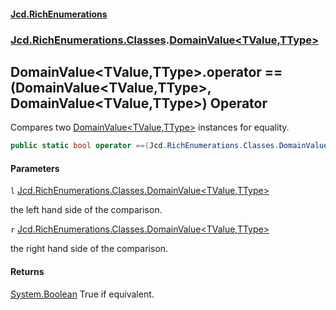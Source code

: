 #### [Jcd.RichEnumerations](index.md 'index')
### [Jcd.RichEnumerations.Classes](Jcd.RichEnumerations.Classes.md 'Jcd.RichEnumerations.Classes').[DomainValue&lt;TValue,TType&gt;](DomainValue_TValue,TType_.md 'Jcd.RichEnumerations.Classes.DomainValue<TValue,TType>')

## DomainValue<TValue,TType>.operator ==(DomainValue<TValue,TType>, DomainValue<TValue,TType>) Operator

Compares two [DomainValue&lt;TValue,TType&gt;](DomainValue_TValue,TType_.md 'Jcd.RichEnumerations.Classes.DomainValue<TValue,TType>') instances for equality.

```csharp
public static bool operator ==(Jcd.RichEnumerations.Classes.DomainValue<TValue,TType>? l, Jcd.RichEnumerations.Classes.DomainValue<TValue,TType>? r);
```
#### Parameters

<a name='Jcd.RichEnumerations.Classes.DomainValue_TValue,TType_.op_Equality(Jcd.RichEnumerations.Classes.DomainValue_TValue,TType_,Jcd.RichEnumerations.Classes.DomainValue_TValue,TType_).l'></a>

`l` [Jcd.RichEnumerations.Classes.DomainValue&lt;](DomainValue_TValue,TType_.md 'Jcd.RichEnumerations.Classes.DomainValue<TValue,TType>')[TValue](DomainValue_TValue,TType_.md#Jcd.RichEnumerations.Classes.DomainValue_TValue,TType_.TValue 'Jcd.RichEnumerations.Classes.DomainValue<TValue,TType>.TValue')[,](DomainValue_TValue,TType_.md 'Jcd.RichEnumerations.Classes.DomainValue<TValue,TType>')[TType](DomainValue_TValue,TType_.md#Jcd.RichEnumerations.Classes.DomainValue_TValue,TType_.TType 'Jcd.RichEnumerations.Classes.DomainValue<TValue,TType>.TType')[&gt;](DomainValue_TValue,TType_.md 'Jcd.RichEnumerations.Classes.DomainValue<TValue,TType>')

the left hand side of the comparison.

<a name='Jcd.RichEnumerations.Classes.DomainValue_TValue,TType_.op_Equality(Jcd.RichEnumerations.Classes.DomainValue_TValue,TType_,Jcd.RichEnumerations.Classes.DomainValue_TValue,TType_).r'></a>

`r` [Jcd.RichEnumerations.Classes.DomainValue&lt;](DomainValue_TValue,TType_.md 'Jcd.RichEnumerations.Classes.DomainValue<TValue,TType>')[TValue](DomainValue_TValue,TType_.md#Jcd.RichEnumerations.Classes.DomainValue_TValue,TType_.TValue 'Jcd.RichEnumerations.Classes.DomainValue<TValue,TType>.TValue')[,](DomainValue_TValue,TType_.md 'Jcd.RichEnumerations.Classes.DomainValue<TValue,TType>')[TType](DomainValue_TValue,TType_.md#Jcd.RichEnumerations.Classes.DomainValue_TValue,TType_.TType 'Jcd.RichEnumerations.Classes.DomainValue<TValue,TType>.TType')[&gt;](DomainValue_TValue,TType_.md 'Jcd.RichEnumerations.Classes.DomainValue<TValue,TType>')

the right hand side of the comparison.

#### Returns

[System.Boolean](https://docs.microsoft.com/en-us/dotnet/api/System.Boolean 'System.Boolean')
True if equivalent.